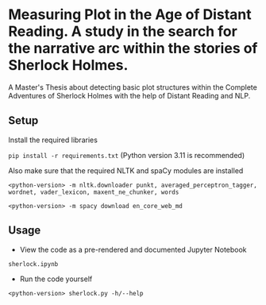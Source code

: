 # Measuring Plot in the Age of Distant Reading. A study in the search for the narrative arc within the stories of Sherlock Holmes.

A Master's Thesis about detecting basic plot structures within the Complete Adventures of Sherlock Holmes with the help of Distant Reading and NLP.

## Setup
Install the required libraries 

```pip install -r requirements.txt``` (Python version 3.11 is recommended)

Also make sure that the required NLTK and spaCy modules are installed

```<python-version> -m nltk.downloader punkt, averaged_perceptron_tagger, wordnet, vader_lexicon, maxent_ne_chunker, words```

```<python-version> -m spacy download en_core_web_md```

## Usage
- View the code as a pre-rendered and documented Jupyter Notebook

```sherlock.ipynb```
    
- Run the code yourself

```<python-version> sherlock.py -h/--help```
